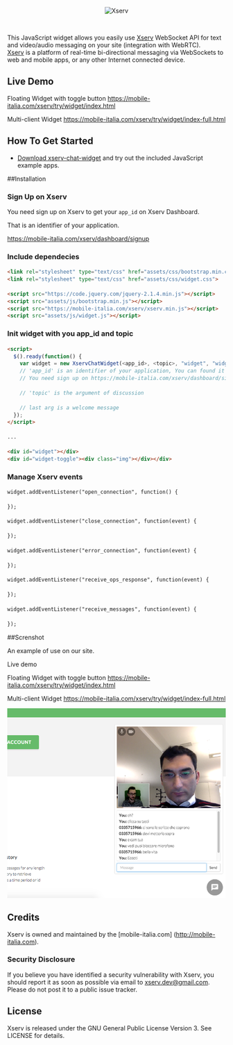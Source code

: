 <p align="center" >
  <img src="http://mobile-italia.com/xserv/assets/images/logo-big.png?t=3" alt="Xserv" title="Xserv">
</p>

<br>

This JavaScript widget allows you easily use [Xserv](http://mobile-italia.com/xserv/) WebSocket API for text and video/audio messaging on your site (integration with WebRTC).<br>
[Xserv](http://mobile-italia.com/xserv/) is a platform of real-time bi-directional messaging via WebSockets to web and mobile apps, or any other Internet connected device.

## Live Demo

Floating Widget with toggle button https://mobile-italia.com/xserv/try/widget/index.html

Multi-client Widget https://mobile-italia.com/xserv/try/widget/index-full.html

## How To Get Started

- [Download xserv-chat-widget](https://github.com/xserv/xserv-chat-widget/archive/master.zip) and try out the included JavaScript example apps.

##Installation

### Sign Up on Xserv

You need sign up on Xserv to get your `app_id` on Xserv Dashboard.

That is an identifier of your application.

https://mobile-italia.com/xserv/dashboard/signup

### Include dependecies

```html
<link rel="stylesheet" type="text/css" href="assets/css/bootstrap.min.css">
<link rel="stylesheet" type="text/css" href="assets/css/widget.css">

<script src="https://code.jquery.com/jquery-2.1.4.min.js"></script>
<script src="assets/js/bootstrap.min.js"></script>
<script src="https://mobile-italia.com/xserv/xserv.min.js"></script>
<script src="assets/js/widget.js"></script>
```

### Init widget with you app_id and topic

```html
<script>
  $().ready(function() {
    var widget = new XservChatWidget(<app_id>, <topic>, "widget", "widget-toggle", "");
    // 'app_id' is an identifier of your application, You can found it on Xserv dashboard.
    // You need sign up on https://mobile-italia.com/xserv/dashboard/signup
    
    // 'topic' is the argument of discussion
    
    // last arg is a welcome message
  });
</script>

...

<div id="widget"></div>
<div id="widget-toggle"><div class="img"></div></div>
```

### Manage Xserv events

```html
widget.addEventListener("open_connection", function() {
  
});

widget.addEventListener("close_connection", function(event) {
  
});

widget.addEventListener("error_connection", function(event) {
  
});

widget.addEventListener("receive_ops_response", function(event) {
  
});

widget.addEventListener("receive_messages", function(event) {
  
});
```

##Screnshot

An example of use on our site.

Live demo

Floating Widget with toggle button https://mobile-italia.com/xserv/try/widget/index.html

Multi-client Widget https://mobile-italia.com/xserv/try/widget/index-full.html

![](screenshot.png)

## Credits

Xserv is owned and maintained by the [mobile-italia.com] (http://mobile-italia.com).

### Security Disclosure

If you believe you have identified a security vulnerability with Xserv, you should report it as soon as possible via email to xserv.dev@gmail.com. Please do not post it to a public issue tracker.

## License

Xserv is released under the GNU General Public License Version 3. See LICENSE for details.
